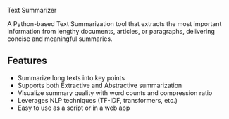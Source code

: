 Text Summarizer

A Python-based Text Summarization tool that extracts the most important information from lengthy documents, articles, or paragraphs, delivering concise and meaningful summaries.

## Features

- Summarize long texts into key points
- Supports both Extractive and Abstractive summarization
- Visualize summary quality with word counts and compression ratio
- Leverages NLP techniques (TF-IDF, transformers, etc.)
- Easy to use as a script or in a web app
